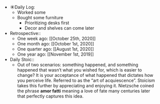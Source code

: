 - ☀️Daily Log:
    - Worked some
    - Bought some furniture
        - Prioritizing desks first
        - Decor and shelves can come later
- Retrospective::
    - One week ago: [[October 25th, 2020]]
    - One month ago: [[October 1st, 2020]]
    - One quarter ago: [[August 1st, 2020]]
    - One year ago: [[November 1st, 2019]]
- Daily Stoic::
    - Out of two scenarios: something happened, and something happened that wasn’t what you wished for, which is easier to change? It is your acceptance of what happened that dictates how you perceive life. Referred to as the “art of acquiescence”. Stoicism takes this further by appreciating and enjoying it. Nietzsche coined the phrase **amor fatti** meaning a love of fate many centuries later that perfectly captures this idea.
